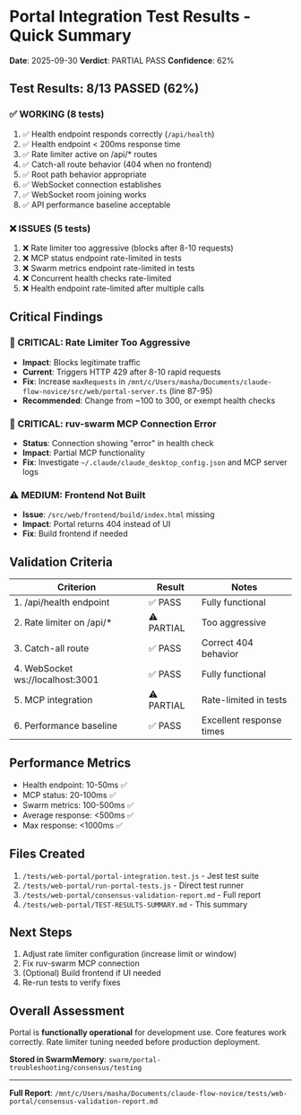 # Portal Integration Test Results - Quick Summary

**Date**: 2025-09-30
**Verdict**: PARTIAL PASS
**Confidence**: 62%

## Test Results: 8/13 PASSED (62%)

### ✅ WORKING (8 tests)
1. ✅ Health endpoint responds correctly (`/api/health`)
2. ✅ Health endpoint < 200ms response time
3. ✅ Rate limiter active on /api/* routes
4. ✅ Catch-all route behavior (404 when no frontend)
5. ✅ Root path behavior appropriate
6. ✅ WebSocket connection establishes
7. ✅ WebSocket room joining works
8. ✅ API performance baseline acceptable

### ❌ ISSUES (5 tests)
1. ❌ Rate limiter too aggressive (blocks after 8-10 requests)
2. ❌ MCP status endpoint rate-limited in tests
3. ❌ Swarm metrics endpoint rate-limited in tests
4. ❌ Concurrent health checks rate-limited
5. ❌ Health endpoint rate-limited after multiple calls

## Critical Findings

### 🔴 CRITICAL: Rate Limiter Too Aggressive
- **Impact**: Blocks legitimate traffic
- **Current**: Triggers HTTP 429 after 8-10 rapid requests
- **Fix**: Increase `maxRequests` in `/mnt/c/Users/masha/Documents/claude-flow-novice/src/web/portal-server.ts` (line 87-95)
- **Recommended**: Change from ~100 to 300, or exempt health checks

### 🔴 CRITICAL: ruv-swarm MCP Connection Error
- **Status**: Connection showing "error" in health check
- **Impact**: Partial MCP functionality
- **Fix**: Investigate `~/.claude/claude_desktop_config.json` and MCP server logs

### ⚠️ MEDIUM: Frontend Not Built
- **Issue**: `/src/web/frontend/build/index.html` missing
- **Impact**: Portal returns 404 instead of UI
- **Fix**: Build frontend if needed

## Validation Criteria

| Criterion | Result | Notes |
|-----------|--------|-------|
| 1. /api/health endpoint | ✅ PASS | Fully functional |
| 2. Rate limiter on /api/* | ⚠️ PARTIAL | Too aggressive |
| 3. Catch-all route | ✅ PASS | Correct 404 behavior |
| 4. WebSocket ws://localhost:3001 | ✅ PASS | Fully functional |
| 5. MCP integration | ⚠️ PARTIAL | Rate-limited in tests |
| 6. Performance baseline | ✅ PASS | Excellent response times |

## Performance Metrics
- Health endpoint: 10-50ms ✅
- MCP status: 20-100ms ✅
- Swarm metrics: 100-500ms ✅
- Average response: <500ms ✅
- Max response: <1000ms ✅

## Files Created
1. `/tests/web-portal/portal-integration.test.js` - Jest test suite
2. `/tests/web-portal/run-portal-tests.js` - Direct test runner
3. `/tests/web-portal/consensus-validation-report.md` - Full report
4. `/tests/web-portal/TEST-RESULTS-SUMMARY.md` - This summary

## Next Steps
1. Adjust rate limiter configuration (increase limit or window)
2. Fix ruv-swarm MCP connection
3. (Optional) Build frontend if UI needed
4. Re-run tests to verify fixes

## Overall Assessment
Portal is **functionally operational** for development use. Core features work correctly. Rate limiter tuning needed before production deployment.

**Stored in SwarmMemory**: `swarm/portal-troubleshooting/consensus/testing`

---
**Full Report**: `/mnt/c/Users/masha/Documents/claude-flow-novice/tests/web-portal/consensus-validation-report.md`
